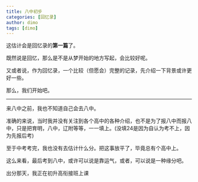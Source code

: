 ```yaml
---
title: 八中初步
categories: [回忆录]
author: dimo
tags: [dimo]
---
```


这估计会是回忆录的**第一篇**了。

既然说是回忆，那么是不是从梦开始的地方写起，会比较好呢。

又或者说，作为回忆录，一个比较（但愿会）完整的记录，先介绍一下背景或许更好一些。

那么，我们开始吧。

---

来八中之前，我也不知道自己会去八中。

准确的来说，当时我并没有关注到各个高中的各种介绍，也不是为了报八中而报八中，只是把育明，八中，辽附等等，一一填上。(没填24是因为自认为考不上，因为先报后考)

至于中考考完，我也没有去估计什么分。把这事放平了，毕竟总有个高中上。

这么来看，最后考到八中，或许可以说是靠运气，或者，可以说是一种缘分吧。

出分那天，我正在初升高衔接班上课

